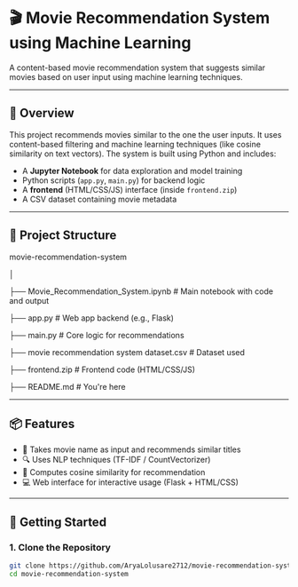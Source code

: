 # 🎬 Movie Recommendation System using Machine Learning

A content-based movie recommendation system that suggests similar movies based on user input using machine learning techniques.

---

## 🧠 Overview

This project recommends movies similar to the one the user inputs. It uses content-based filtering and machine learning techniques (like cosine similarity on text vectors). The system is built using Python and includes:

- A **Jupyter Notebook** for data exploration and model training
- Python scripts (`app.py`, `main.py`) for backend logic
- A **frontend** (HTML/CSS/JS) interface (inside `frontend.zip`)
- A CSV dataset containing movie metadata

---

## 📁 Project Structure

movie-recommendation-system

│

├── Movie_Recommendation_System.ipynb # Main notebook with code and output

├── app.py # Web app backend (e.g., Flask)

├── main.py # Core logic for recommendations

├── movie recommendation system dataset.csv # Dataset used

├── frontend.zip # Frontend code (HTML/CSS/JS)

├── README.md # You're here


---

## 📦 Features

- 🧾 Takes movie name as input and recommends similar titles
- 🔍 Uses NLP techniques (TF-IDF / CountVectorizer)
- 🧠 Computes cosine similarity for recommendation
- 💻 Web interface for interactive usage (Flask + HTML/CSS)

---

## 🚀 Getting Started

### 1. Clone the Repository

```bash
git clone https://github.com/AryaLolusare2712/movie-recommendation-system.git
cd movie-recommendation-system
```
